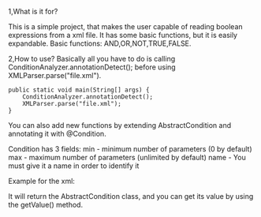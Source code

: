 1,What is it for?

This is a simple project, that makes the user capable of reading boolean expressions from a xml file. It has some basic functions, but it is easily expandable.
Basic functions: AND,OR,NOT,TRUE,FALSE.



2,How to use?
Basically all you have to do is calling ConditionAnalyzer.annotationDetect(); before using XMLParser.parse("file.xml").

    public static void main(String[] args) {
        ConditionAnalyzer.annotationDetect();
        XMLParser.parse("file.xml");
    }

You can also add new functions by extending AbstractCondition and annotating it with @Condition.

Condition has 3 fields:
min - minimum number of parameters (0 by default)
max - maximum number of parameters (unlimited by default)
name - You must give it a name in order to identify it


Example for the xml:
<OR>
    <TRUE/>
    <FALSE>
    <NOT>
      <TRUE/>
    </NOT>
</OR>

It will return the AbstractCondition class, and you can get its value by using the getValue() method.
